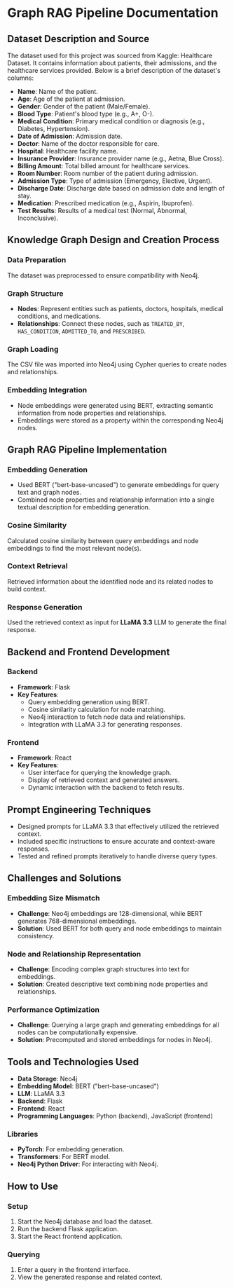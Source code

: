 # Graph RAG Pipeline Documentation

## Dataset Description and Source

The dataset used for this project was sourced from Kaggle: Healthcare Dataset. It contains information about patients, their admissions, and the healthcare services provided. Below is a brief description of the dataset's columns:

- **Name**: Name of the patient.
- **Age**: Age of the patient at admission.
- **Gender**: Gender of the patient (Male/Female).
- **Blood Type**: Patient's blood type (e.g., A+, O-).
- **Medical Condition**: Primary medical condition or diagnosis (e.g., Diabetes, Hypertension).
- **Date of Admission**: Admission date.
- **Doctor**: Name of the doctor responsible for care.
- **Hospital**: Healthcare facility name.
- **Insurance Provider**: Insurance provider name (e.g., Aetna, Blue Cross).
- **Billing Amount**: Total billed amount for healthcare services.
- **Room Number**: Room number of the patient during admission.
- **Admission Type**: Type of admission (Emergency, Elective, Urgent).
- **Discharge Date**: Discharge date based on admission date and length of stay.
- **Medication**: Prescribed medication (e.g., Aspirin, Ibuprofen).
- **Test Results**: Results of a medical test (Normal, Abnormal, Inconclusive).

## Knowledge Graph Design and Creation Process

### Data Preparation
The dataset was preprocessed to ensure compatibility with Neo4j.

### Graph Structure
- **Nodes**: Represent entities such as patients, doctors, hospitals, medical conditions, and medications.
- **Relationships**: Connect these nodes, such as `TREATED_BY`, `HAS_CONDITION`, `ADMITTED_TO`, and `PRESCRIBED`.

### Graph Loading
The CSV file was imported into Neo4j using Cypher queries to create nodes and relationships.

### Embedding Integration
- Node embeddings were generated using BERT, extracting semantic information from node properties and relationships.
- Embeddings were stored as a property within the corresponding Neo4j nodes.

## Graph RAG Pipeline Implementation

### Embedding Generation
- Used BERT ("bert-base-uncased") to generate embeddings for query text and graph nodes.
- Combined node properties and relationship information into a single textual description for embedding generation.

### Cosine Similarity
Calculated cosine similarity between query embeddings and node embeddings to find the most relevant node(s).

### Context Retrieval
Retrieved information about the identified node and its related nodes to build context.

### Response Generation
Used the retrieved context as input for **LLaMA 3.3** LLM to generate the final response.

## Backend and Frontend Development

### Backend
- **Framework**: Flask
- **Key Features**:
  - Query embedding generation using BERT.
  - Cosine similarity calculation for node matching.
  - Neo4j interaction to fetch node data and relationships.
  - Integration with LLaMA 3.3 for generating responses.

### Frontend
- **Framework**: React
- **Key Features**:
  - User interface for querying the knowledge graph.
  - Display of retrieved context and generated answers.
  - Dynamic interaction with the backend to fetch results.

## Prompt Engineering Techniques
- Designed prompts for LLaMA 3.3 that effectively utilized the retrieved context.
- Included specific instructions to ensure accurate and context-aware responses.
- Tested and refined prompts iteratively to handle diverse query types.

## Challenges and Solutions

### Embedding Size Mismatch
- **Challenge**: Neo4j embeddings are 128-dimensional, while BERT generates 768-dimensional embeddings.
- **Solution**: Used BERT for both query and node embeddings to maintain consistency.

### Node and Relationship Representation
- **Challenge**: Encoding complex graph structures into text for embeddings.
- **Solution**: Created descriptive text combining node properties and relationships.

### Performance Optimization
- **Challenge**: Querying a large graph and generating embeddings for all nodes can be computationally expensive.
- **Solution**: Precomputed and stored embeddings for nodes in Neo4j.

## Tools and Technologies Used

- **Data Storage**: Neo4j
- **Embedding Model**: BERT ("bert-base-uncased")
- **LLM**: LLaMA 3.3
- **Backend**: Flask
- **Frontend**: React
- **Programming Languages**: Python (backend), JavaScript (frontend)

### Libraries
- **PyTorch**: For embedding generation.
- **Transformers**: For BERT model.
- **Neo4j Python Driver**: For interacting with Neo4j.

## How to Use

### Setup
1. Start the Neo4j database and load the dataset.
2. Run the backend Flask application.
3. Start the React frontend application.

### Querying
1. Enter a query in the frontend interface.
2. View the generated response and related context.
